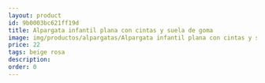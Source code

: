 ```yaml
---
layout: product
id: 9b0003bc621ff19d
title: Alpargata infantil plana con cintas y suela de goma 
image: img/productos/alpargatas/Alpargata infantil plana con cintas y suela de goma =22 =beige rosa.webp
price: 22 
tags: beige rosa
description: 
order: 0
---
```

